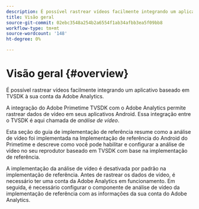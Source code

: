 ```yaml
---
description: É possível rastrear vídeos facilmente integrando um aplicativo baseado em TVSDK à sua conta da Adobe Analytics.
title: Visão geral
source-git-commit: 02ebc3548a254b2a6554f1ab34afbb3ea5f09bb8
workflow-type: tm+mt
source-wordcount: '148'
ht-degree: 0%

---
```


# Visão geral {#overview}

É possível rastrear vídeos facilmente integrando um aplicativo baseado em TVSDK à sua conta da Adobe Analytics.

A integração do Adobe Primetime TVSDK com o Adobe Analytics permite rastrear dados de vídeo em seus aplicativos Android. Essa integração entre o TVSDK é aqui chamada de *análise de vídeo*.

Esta seção do guia de implementação de referência resume como a análise de vídeo foi implementada na Implementação de referência do Android do Primetime e descreve como você pode habilitar e configurar a análise de vídeo no seu reprodutor baseado em TVSDK com base na implementação de referência.

A implementação da análise de vídeo é desativada por padrão na implementação de referência. Antes de rastrear os dados de vídeo, é necessário ter uma conta da Adobe Analytics em funcionamento. Em seguida, é necessário configurar o componente de análise de vídeo da implementação de referência com as informações da sua conta do Adobe Analytics.
